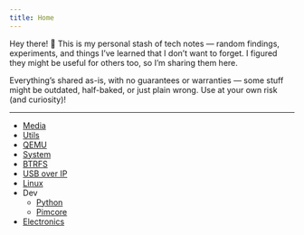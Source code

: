 ```yaml
---
title: Home
---
```


Hey there! 👋
This is my personal stash of tech notes — random findings, experiments, and things I’ve learned that I don’t want to forget. I figured they might be useful for others too, so I’m sharing them here.

Everything’s shared as-is, with no guarantees or warranties — some stuff might be outdated, half-baked, or just plain wrong. Use at your own risk (and curiosity)!

---

* [Media](media)
* [Utils](utils)
* [QEMU](qemu)
* [System](system)
* [BTRFS](btrfs)
* [USB over IP](usb-over-ip)
* [Linux](linux)
* Dev
	* [Python](dev/python)
	* [Pimcore](dev/pimcore)
* [Electronics](electronics/index)
